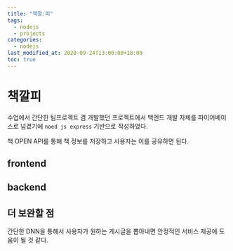 ```yaml
---
title: "책깔:피"
tags:
  - nodejs
  - projects
categories:
  - nodejs
last_modified_at: 2020-09-24T13:00:00+18:00
toc: true
---
```


# 책깔피

수업에서 간단한 팀프로젝트 겸 개발했던 프로젝트에서 백엔드 개발 자체를 파이어베이스로 넘겼기에 `noed js express` 기반으로 작성하였다.

책 OPEN API를 통해 책 정보를 저장하고 사용자는 이를 공유하면 된다.

## frontend

## backend



## 더 보완할 점

간단한 DNN을 통해서 사용자가 원하는 게시글을 뽑아내면 안정적인 서비스 제공에 도움이 될 것 같다.
